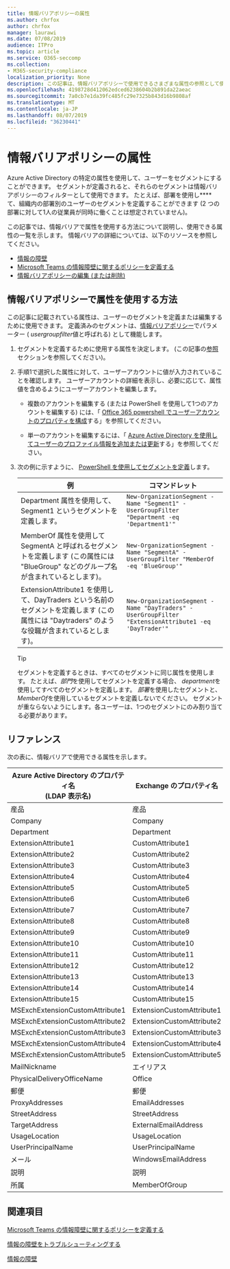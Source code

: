 ```yaml
---
title: 情報バリアポリシーの属性
ms.author: chrfox
author: chrfox
manager: laurawi
ms.date: 07/08/2019
audience: ITPro
ms.topic: article
ms.service: O365-seccomp
ms.collection:
- M365-security-compliance
localization_priority: None
description: この記事は、情報バリアポリシーで使用できるさまざまな属性の参照として使用します。
ms.openlocfilehash: 4198728d412062edced6238604b2b891da22aeac
ms.sourcegitcommit: 7a0cb7e1da39fc485fc29e7325b843d16b9808af
ms.translationtype: MT
ms.contentlocale: ja-JP
ms.lasthandoff: 08/07/2019
ms.locfileid: "36230441"
---
```

# <a name="attributes-for-information-barrier-policies"></a>情報バリアポリシーの属性

Azure Active Directory の特定の属性を使用して、ユーザーをセグメントにすることができます。 セグメントが定義されると、それらのセグメントは情報バリアポリシーのフィルターとして使用できます。 たとえば、部署を使用し**** て、組織内の部署別のユーザーのセグメントを定義することができます (2 つの部署に対して1人の従業員が同時に働くことは想定されていません)。 

この記事では、情報バリアで属性を使用する方法について説明し、使用できる属性の一覧を示します。 情報バリアの詳細については、以下のリソースを参照してください。
- [情報の障壁](information-barriers.md)
- [Microsoft Teams の情報障壁に関するポリシーを定義する](information-barriers-policies.md)
- [情報バリアポリシーの編集 (または削除)](information-barriers-edit-segments-policies.md.md)

## <a name="how-to-use-attributes-in-information-barrier-policies"></a>情報バリアポリシーで属性を使用する方法

この記事に記載されている属性は、ユーザーのセグメントを定義または編集するために使用できます。 定義済みのセグメントは、[情報バリアポリシー](information-barriers-policies.md)でパラメーター ( *usergroupfilter*値と呼ばれる) として機能します。

1. セグメントを定義するために使用する属性を決定します。 (この記事の[参照](#reference)セクションを参照してください)。

2. 手順1で選択した属性に対して、ユーザーアカウントに値が入力されていることを確認します。 ユーザーアカウントの詳細を表示し、必要に応じて、属性値を含めるようにユーザーアカウントを編集します。 

    - 複数のアカウントを編集する (または PowerShell を使用して1つのアカウントを編集する) には、「 [Office 365 powershell でユーザーアカウントのプロパティを構成](https://docs.microsoft.com/office365/enterprise/powershell/configure-user-account-properties-with-office-365-powershell)する」を参照してください。

    - 単一のアカウントを編集するには、「 [Azure Active Directory を使用してユーザーのプロファイル情報を追加または更新](https://docs.microsoft.com/azure/active-directory/fundamentals/active-directory-users-profile-azure-portal)する」を参照してください。

3. 次の例に示すように、 [PowerShell を使用してセグメントを定義](information-barriers-policies.md#define-segments-using-powershell)します。

    |例  |コマンドレット  |
    |---------|---------|
    |Department 属性を使用して、Segment1 というセグメントを定義します。     | `New-OrganizationSegment -Name "Segment1" -UserGroupFilter "Department -eq 'Department1'"`        |
    |MemberOf 属性を使用して SegmentA と呼ばれるセグメントを定義します (この属性には "BlueGroup" などのグループ名が含まれているとします)。     | `New-OrganizationSegment -Name "SegmentA" -UserGroupFilter "MemberOf -eq 'BlueGroup'"`        |
    |ExtensionAttribute1 を使用して、DayTraders という名前のセグメントを定義します (この属性には "Daytraders" のような役職が含まれているとします)。|`New-OrganizationSegment -Name "DayTraders" -UserGroupFilter "ExtensionAttribute1 -eq 'DayTrader'"` |

    > [!TIP]
    > セグメントを定義するときは、すべてのセグメントに同じ属性を使用します。 たとえば、*部門*を使用してセグメントを定義する場合、 *department*を使用してすべてのセグメントを定義します。 *部署*を使用したセグメントと、 *MemberOf*を使用しているセグメントを定義しないでください。 セグメントが重ならないようにします。各ユーザーは、1つのセグメントにのみ割り当てる必要があります。 

## <a name="reference"></a>リファレンス

次の表に、情報バリアで使用できる属性を示します。

|Azure Active Directory のプロパティ名<br/>(LDAP 表示名)  |Exchange のプロパティ名  |
|---------|---------|
|産品       | 産品        |
|Company     |Company         |
|Department     |Department         |
|ExtensionAttribute1 |CustomAttribute1  |
|ExtensionAttribute2 |CustomAttribute2  |
|ExtensionAttribute3 |CustomAttribute3  |
|ExtensionAttribute4 |CustomAttribute4  |
|ExtensionAttribute5 |CustomAttribute5  |
|ExtensionAttribute6 |CustomAttribute6  |
|ExtensionAttribute7 |CustomAttribute7  |
|ExtensionAttribute8 |CustomAttribute8  |
|ExtensionAttribute9 |CustomAttribute9  |
|ExtensionAttribute10 |CustomAttribute10  |
|ExtensionAttribute11 |CustomAttribute11  |
|ExtensionAttribute12 |CustomAttribute12  |
|ExtensionAttribute13 |CustomAttribute13  |
|ExtensionAttribute14 |CustomAttribute14  |
|ExtensionAttribute15 |CustomAttribute15  |
|MSExchExtensionCustomAttribute1 |ExtensionCustomAttribute1 |
|MSExchExtensionCustomAttribute2 |ExtensionCustomAttribute2 |
|MSExchExtensionCustomAttribute3 |ExtensionCustomAttribute3 |
|MSExchExtensionCustomAttribute4 |ExtensionCustomAttribute4 |
|MSExchExtensionCustomAttribute5 |ExtensionCustomAttribute5 |
|MailNickname |エイリアス |
|PhysicalDeliveryOfficeName |Office |
|郵便 |郵便 |
|ProxyAddresses |EmailAddresses |
|StreetAddress |StreetAddress |
|TargetAddress |ExternalEmailAddress |
|UsageLocation |UsageLocation |
|UserPrincipalName  |UserPrincipalName  |
|メール   |WindowsEmailAddress    |
|説明    |説明    |
|所属   |MemberOfGroup  |

## <a name="related-topics"></a>関連項目

[Microsoft Teams の情報障壁に関するポリシーを定義する](information-barriers-policies.md)

[情報の障壁をトラブルシューティングする](information-barriers-troubleshooting.md)

[情報の障壁](information-barriers.md)



